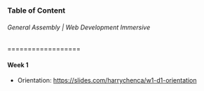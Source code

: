 ### Table of Content
###### General Assembly | Web Development Immersive 
==================

#### Week 1
- Orientation: https://slides.com/harrychenca/w1-d1-orientation

